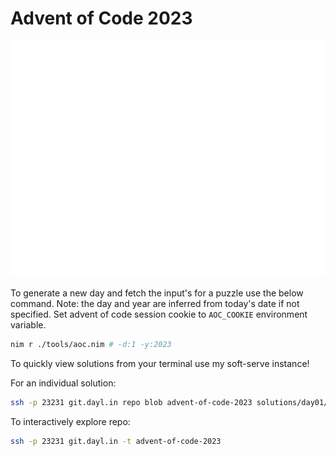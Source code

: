 # Advent of Code 2023

<div align="center">
  <img
      src="./assets/tree.svg"
      alt="christmas tree"
      width="600"
  >
</div>

To generate a new day and fetch the input's for a puzzle use the below command.
Note: the day and year are inferred from today's date if not specified.
Set advent of code session cookie to `AOC_COOKIE` environment variable.

```sh
nim r ./tools/aoc.nim # -d:1 -y:2023
```

To quickly view solutions from your terminal use my soft-serve instance!

For an individual solution:

```sh
ssh -p 23231 git.dayl.in repo blob advent-of-code-2023 solutions/day01/solution.nim
```

To interactively explore repo:

```sh
ssh -p 23231 git.dayl.in -t advent-of-code-2023
```
